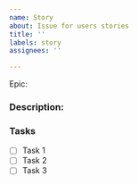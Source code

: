 ```yaml
---
name: Story
about: Issue for users stories
title: ''
labels: story
assignees: ''

---
```


Epic:

### Description:

### Tasks

- [ ] Task 1
- [ ] Task 2
- [ ] Task 3
